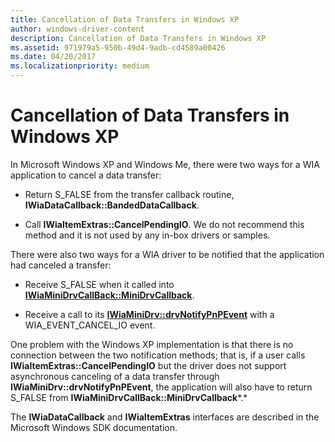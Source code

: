 ```yaml
---
title: Cancellation of Data Transfers in Windows XP
author: windows-driver-content
description: Cancellation of Data Transfers in Windows XP
ms.assetid: 971979a5-950b-49d4-9adb-cd4589a00426
ms.date: 04/20/2017
ms.localizationpriority: medium
---
```


# Cancellation of Data Transfers in Windows XP


In Microsoft Windows XP and Windows Me, there were two ways for a WIA application to cancel a data transfer:

-   Return S\_FALSE from the transfer callback routine, **IWiaDataCallback::BandedDataCallback**.

-   Call **IWiaItemExtras::CancelPendingIO**. We do not recommend this method and it is not used by any in-box drivers or samples.

There were also two ways for a WIA driver to be notified that the application had canceled a transfer:

-   Receive S\_FALSE when it called into [**IWiaMiniDrvCallBack::MiniDrvCallback**](https://msdn.microsoft.com/library/windows/hardware/ff543946).

-   Receive a call to its [**IWiaMiniDrv::drvNotifyPnPEvent**](https://msdn.microsoft.com/library/windows/hardware/ff544998) with a WIA\_EVENT\_CANCEL\_IO event.

One problem with the Windows XP implementation is that there is no connection between the two notification methods; that is, if a user calls **IWiaItemExtras::CancelPendingIO** but the driver does not support asynchronous canceling of a data transfer through **IWiaMiniDrv::drvNotifyPnPEvent**, the application will also have to return S\_FALSE from **IWiaMiniDrvCallBack::MiniDrvCallback***.*

The **IWiaDataCallback** and **IWiaItemExtras** interfaces are described in the Microsoft Windows SDK documentation.

 

 




